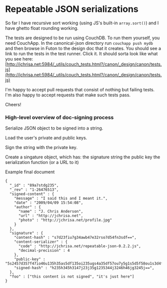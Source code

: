 # Repeatable JSON serializations

So far I have recursive sort working (using JS's built-in `array.sort()`) and I have ghetto float rounding working.

The tests are designed to be run using CouchDB. To run them yourself, you need CouchApp. In the canonical-json directory run `couchapp push mydb` and then browse in Futon to the design doc that it creates. You should see a link to run the tests in the test runner. Click it. It should sorta look like what you see here: [http://jchrisa.net:5984/_utils/couch_tests.html?/canon/_design/canon/tests.js](http://jchrisa.net:5984/_utils/couch_tests.html?/canon/_design/canon/tests.js)

I'm happy to accept pull requests that consist of nothing but failing tests. I'm also happy to accept requests that make such tests pass.

Cheers!

### High-level overview of doc-signing process

Serialize JSON object to be signed into a string.

Load the user's private and public keys.

Sign the string with the private key.

Create a singature object, which has:
  the signature string
  the public key
  the serialization function (or a URL to it)
  
Example final document

    {
      "_id" : "89a7stdg235",
      "_rev" : "1-26476513",
      "signed-content" : {
        "message" : "I said this and I meant it.",
        "date" : "2009/04/09 15:54:08",
        "author" : {
          "name" : "J. Chris Anderson",
          "url" : "http://jchrisa.net",
          "photo" : "http://jchrisa.net/profile.jpg"
        }
      },
      "signature" : {
        "content-hash" : "s7d23fiu7g34awb47e32rso7d54fn3sdf==",
        "content-serializer" : {
          "code" : "http://jchrisa.net/repeatable-json-0.2.2.js",
          "decimal-precision" : 4
        },
        "public-key" : "5s2457d357f47io46u135h35as5df135oi235ugs4a35df57ou7y5g1s5d5f58ou1s3d4f==",
        "signed-hash" : "h235h345h3147j23j35g1235344j3246h46jg3245j==",
      },
      "foo" : ["this content is not signed", "it's just here"]
    }
